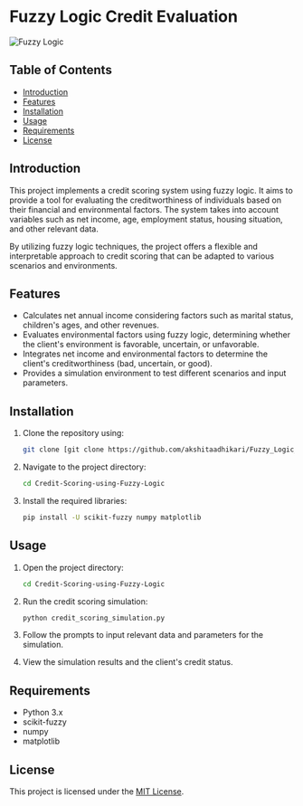 # Fuzzy Logic Credit Evaluation

![Fuzzy Logic](https://link.to/your/image) <!-- Add a representative image here -->

## Table of Contents

- [Introduction](#introduction)
- [Features](#features)
- [Installation](#installation)
- [Usage](#usage)
- [Requirements](#requirements)
- [License](#license)

## Introduction

This project implements a credit scoring system using fuzzy logic. It aims to provide a tool for evaluating the creditworthiness of individuals based on their financial and environmental factors. The system takes into account variables such as net income, age, employment status, housing situation, and other relevant data.

By utilizing fuzzy logic techniques, the project offers a flexible and interpretable approach to credit scoring that can be adapted to various scenarios and environments.

## Features

- Calculates net annual income considering factors such as marital status, children's ages, and other revenues.
- Evaluates environmental factors using fuzzy logic, determining whether the client's environment is favorable, uncertain, or unfavorable.
- Integrates net income and environmental factors to determine the client's creditworthiness (bad, uncertain, or good).
- Provides a simulation environment to test different scenarios and input parameters.

## Installation

1. Clone the repository using:

   ```bash
   git clone [git clone https://github.com/akshitaadhikari/Fuzzy_Logic_Credit_Evaluation.git](https://github.com/akshitaadhikari/Fuzzy_Logic_Credit_Evaluation.git)

2. Navigate to the project directory:

    ```bash
    cd Credit-Scoring-using-Fuzzy-Logic

3. Install the required libraries:

    ```bash
    pip install -U scikit-fuzzy numpy matplotlib


## Usage

1. Open the project directory:

    ```bash
    cd Credit-Scoring-using-Fuzzy-Logic

2. Run the credit scoring simulation:

    ```bash
    python credit_scoring_simulation.py

3. Follow the prompts to input relevant data and parameters for the simulation.
4. View the simulation results and the client's credit status.

## Requirements

- Python 3.x
- scikit-fuzzy
- numpy
- matplotlib

## License

This project is licensed under the [MIT License](LICENSE).
